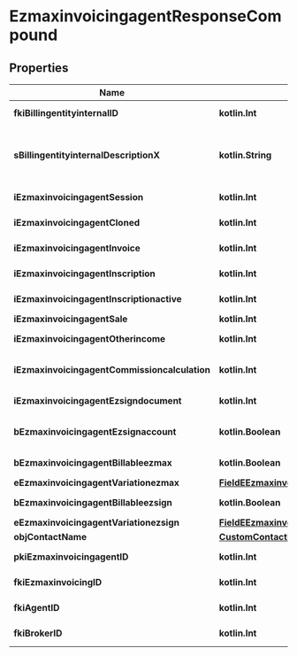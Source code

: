 
# EzmaxinvoicingagentResponseCompound

## Properties
Name | Type | Description | Notes
------------ | ------------- | ------------- | -------------
**fkiBillingentityinternalID** | **kotlin.Int** | The unique ID of the Billingentityinternal. | 
**sBillingentityinternalDescriptionX** | **kotlin.String** | The description of the Billingentityinternal in the language of the requester | 
**iEzmaxinvoicingagentSession** | **kotlin.Int** | The number of sessions | 
**iEzmaxinvoicingagentCloned** | **kotlin.Int** | The number of times this user was cloned | 
**iEzmaxinvoicingagentInvoice** | **kotlin.Int** | The number of invoices | 
**iEzmaxinvoicingagentInscription** | **kotlin.Int** | The number of inscriptions | 
**iEzmaxinvoicingagentInscriptionactive** | **kotlin.Int** | The number of active inscriptions | 
**iEzmaxinvoicingagentSale** | **kotlin.Int** | The number of sales | 
**iEzmaxinvoicingagentOtherincome** | **kotlin.Int** | The number of otherincomes | 
**iEzmaxinvoicingagentCommissioncalculation** | **kotlin.Int** | The number of commission calculations | 
**iEzmaxinvoicingagentEzsigndocument** | **kotlin.Int** | The number of ezsign documents | 
**bEzmaxinvoicingagentEzsignaccount** | **kotlin.Boolean** | Whether the agent has an eZsign account | 
**bEzmaxinvoicingagentBillableezmax** | **kotlin.Boolean** | Whether it is billable for eZmax | 
**eEzmaxinvoicingagentVariationezmax** | [**FieldEEzmaxinvoicingagentVariationezmax**](FieldEEzmaxinvoicingagentVariationezmax.md) |  | 
**bEzmaxinvoicingagentBillableezsign** | **kotlin.Boolean** | Whether it is billable for eZsign | 
**eEzmaxinvoicingagentVariationezsign** | [**FieldEEzmaxinvoicingagentVariationezsign**](FieldEEzmaxinvoicingagentVariationezsign.md) |  | 
**objContactName** | [**CustomContactNameResponse**](CustomContactNameResponse.md) |  | 
**pkiEzmaxinvoicingagentID** | **kotlin.Int** | The unique ID of the Ezmaxinvoicingagent |  [optional]
**fkiEzmaxinvoicingID** | **kotlin.Int** | The unique ID of the Ezmaxinvoicing |  [optional]
**fkiAgentID** | **kotlin.Int** | The unique ID of the Agent. |  [optional]
**fkiBrokerID** | **kotlin.Int** | The unique ID of the Broker. |  [optional]



